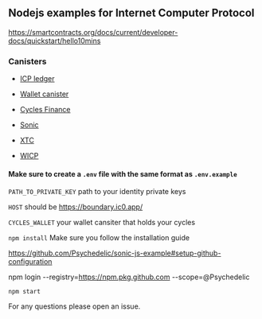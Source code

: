 ## Nodejs examples for Internet Computer Protocol

https://smartcontracts.org/docs/current/developer-docs/quickstart/hello10mins

### Canisters

- [ICP ledger](https://smartcontracts.org/docs/current/references/ledger)

- [Wallet canister](https://smartcontracts.org/docs/current/developer-docs/build/project-setup/default-wallet/)

- [Cycles Finance](https://github.com/iclighthouse/Cycles.Finance)

- [Sonic](https://sonic.ooo/)

- [XTC](https://docs.dank.ooo/xtc/overview/)

- [WICP](https://github.com/Psychedelic/wicp)

#### Make sure to create a `.env` file with the same format as `.env.example`

`PATH_TO_PRIVATE_KEY` path to your identity private keys

`HOST` should be https://boundary.ic0.app/

`CYCLES_WALLET` your wallet cansiter that holds your cycles

`npm install`
Make sure you follow the installation guide

https://github.com/Psychedelic/sonic-js-example#setup-github-configuration

npm login --registry=https://npm.pkg.github.com --scope=@Psychedelic

`npm start`

For any questions please open an issue.
